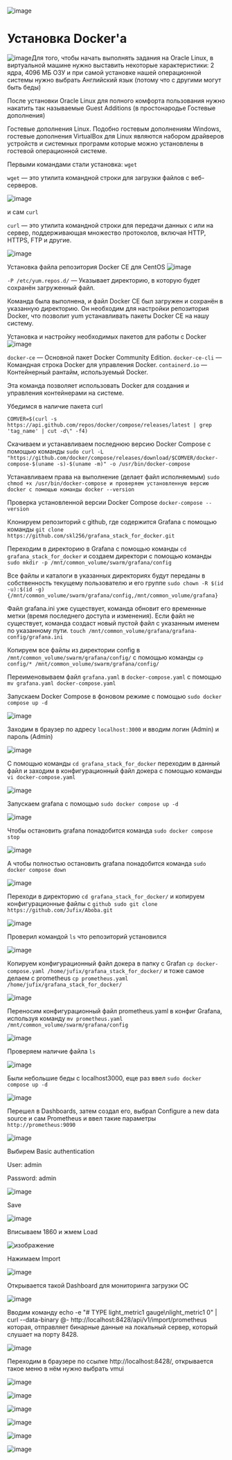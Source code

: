 ![image](https://github.com/user-attachments/assets/859bcf7f-14f7-4261-9655-359fd4f12b97)

# Установка Docker'a

![image](https://github.com/user-attachments/assets/37efc11f-1936-403a-a721-f6bc8026d81e)Для того, чтобы начать выполнять задания на Oracle Linux, в виртуальной машине нужно выставить некоторые характеристики: 
2 ядра, 4096 МБ ОЗУ и при самой установке нашей операционной системы нужно выбрать Английский язык (потому что с другими могут быть беды)

После установки Oracle Linux для полного комфорта пользования нужно накатить так называемые Guest Additions (в простонародье Гостевые дополнения)

Гостевые дополнения Linux. Подобно гостевым дополнениям Windows, гостевые дополнения VirtualBox для Linux являются набором драйверов устройств и системных программ которые можно установлены в гостевой операционной системе.

Первыми командами стали установка: `wget`

`wget` — это утилита командной строки для загрузки файлов с веб-серверов.

![image](https://github.com/user-attachments/assets/ca80e968-5de1-4309-96f4-726c7dcc8915)

и сам `curl`

`curl` — это утилита командной строки для передачи данных с или на сервер, поддерживающая множество протоколов, включая HTTP, HTTPS, FTP и другие.

![image](https://github.com/user-attachments/assets/bdd182fb-d4f2-4c59-ae4c-fe30fb48b854)

Установка файла репозитория Docker CE для CentOS
![image](https://github.com/user-attachments/assets/b4f66934-8a89-4d90-831e-9fd762242c31)

`-P /etc/yum.repos.d/` — Указывает директорию, в которую будет сохранён загруженный файл.

Команда была выполнена, и файл Docker CE был загружен и сохранён в указанную директорию. Он необходим для настройки репозитория Docker, что позволит yum устанавливать пакеты Docker CE на нашу систему.

Установка и настройку необходимых пакетов для работы с Docker
![image](https://github.com/user-attachments/assets/50b88a16-3f28-48cf-8010-ebdf160ce6d1)

`docker-ce` — Основной пакет Docker Community Edition. `docker-ce-cli` — Командная строка Docker для управления Docker. `containerd.io` — Контейнерный рантайм, используемый Docker.

Эта команда позволяет использовать Docker для создания и управления контейнерами на системе.

Убедимся в наличие пакета curl

`COMVER=$(curl -s https://api.github.com/repos/docker/compose/releases/latest | grep 'tag_name' | cut -d\" -f4)`

Скачиваем и устанавливаем последнюю версию Docker Compose с помощью команды 
`sudo curl -L "https://github.com/docker/compose/releases/download/$COMVER/docker-compose-$(uname -s)-$(uname -m)" -o /usr/bin/docker-compose`

Устанавливаем права на выполнение (делает файл исполняемым) 
`sudo chmod +x /usr/bin/docker-compose и проверяем установленную версию docker c помощью команды docker --version`

Проверка установленной версии Docker Compose
`docker-compose --version`

Клонируем репозиторий с github, где содержится Grafana с помощью команды 
`git clone https://github.com/skl256/grafana_stack_for_docker.git`

Переходим в директорию в Grafana с помощью команды `cd grafana_stack_for_docker`
и создаем директори с помощью команды `sudo mkdir -p /mnt/common_volume/swarm/grafana/config`

Все файлы и каталоги в указанных директориях будут переданы в собственность текущему пользователю и его группе
`sudo chown -R $(id -u):$(id -g) {/mnt/common_volume/swarm/grafana/config,/mnt/common_volume/grafana}`

Файл grafana.ini уже существует, команда обновит его временные метки (время последнего доступа и изменения). Если файл не существует, команда создаст новый пустой файл с указанным именем по указанному пути.
`touch /mnt/common_volume/grafana/grafana-config/grafana.ini`

Копируем все файлы из директории config в `/mnt/common_volume/swarm/grafana/config/` c помощью команды `cp config/* /mnt/common_volume/swarm/grafana/config/`

Переименовываем файл `grafana.yaml` в `docker-compose.yaml` с помощью `mv grafana.yaml docker-compose.yaml`

Запускаем Docker Compose в фоновом режиме с помощью `sudo docker compose up -d`

![image](https://github.com/user-attachments/assets/87fc6075-709c-4f5b-a781-7389310c7732)

Заходим в браузер по адресу `localhost:3000` и вводим логин (Admin) и пароль (Admin)

![image](https://github.com/user-attachments/assets/ad6f761c-5b60-4c2b-a876-db7b296c7855)

С помощью команды `cd grafana_stack_for_docker` переходим в данный файл и заходим в конфигурационный файл докера с помощью команды `vi docker-compose.yaml`

![image](https://github.com/user-attachments/assets/94d267e4-6e0d-4920-93cf-c485abd9160d)

Запускаем grafana с помощью `sudo docker compose up -d`

![image](https://github.com/user-attachments/assets/e0916bad-4890-4964-a45e-e10e02f9beff)

Чтобы остановить grafana понадобится команда `sudo docker compose stop`

![image](https://github.com/user-attachments/assets/1b245bbc-9f4e-4031-9ba2-8481bc312ebb)

А чтобы полностью остановить grafana понадобится команда `sudo docker compose down`

![image](https://github.com/user-attachments/assets/d594e222-d05c-4b0d-89a2-c3c655b83071)

Переходи в директорию `cd grafana_stack_for_docker/` и копируем конфигурационные файлы с `github sudo git clone https://github.com/Jufix/Aboba.git` 

![image](https://github.com/user-attachments/assets/53b95e9d-07bb-4a05-8038-0c8bf402f5ae)

Проверил командой `ls` что репозиторий установился

![image](https://github.com/user-attachments/assets/25573ab6-df55-4cfc-a176-b88668780d4b)

Копируем конфигурационный файл докера в папку с Grafan `cp docker-compose.yaml /home/jufix/grafana_stack_for_docker/` и тоже самое делаем с prometheus `cp prometheus.yaml /home/jufix/grafana_stack_for_docker/`

![image](https://github.com/user-attachments/assets/28e821f2-0049-4148-8a98-37eb50923616)

Переносим конфигурационный файл prometheus.yaml в конфиг Grafana, используя команду `mv prometheus.yaml /mnt/common_volume/swarm/grafana/config`

![image](https://github.com/user-attachments/assets/e3470469-273f-49c2-aed3-cc2bad4436c9)

Проверяем наличие файла `ls`

![image](https://github.com/user-attachments/assets/7da13f0f-385c-45c5-8c7a-40a874217525)

Были небольшие беды с localhost3000, еще раз ввел `sudo docker compose up -d`

![image](https://github.com/user-attachments/assets/07f4dec4-4605-411b-a274-266012a435c6)

Перешел в Dashboards, затем создал его, выбрал Configure a new data source и сам Prometheus и ввел такие параметры `http://prometheus:9090`

![image](https://github.com/user-attachments/assets/9b4aa78e-e5b3-4ceb-9206-9400a807f891)

Выбирем Basic authentication

User: admin

Password: admin

![image](https://github.com/user-attachments/assets/8fde00bc-7182-40e4-8a2f-db645c96993f)

Save

![image](https://github.com/user-attachments/assets/ebdaaf89-e29d-4470-bf78-4fff74cec0de)

Вписываем 1860 и жмем Load

![изображение](https://github.com/user-attachments/assets/ede8ed91-e0fb-4097-8206-95086fd1e9d3)

Нажимаем Import

![image](https://github.com/user-attachments/assets/0a7b1fd8-2ba4-42ad-aed7-b15c2dc46e9a)

Открывается такой Dashboard для мониторинга загрузки ОС

![image](https://github.com/user-attachments/assets/71d0f228-c899-40f2-85d3-7e45df1da47a)

Вводим команду echo -e "# TYPE light_metric1 gauge\nlight_metric1 0" | curl --data-binary @- http://localhost:8428/api/v1/import/prometheus которая, отправляет бинарные данные на локальный сервер, который слушает на порту 8428.

![image](https://github.com/user-attachments/assets/0180f155-9c4e-42ce-bd75-839f5d38c370)

Переходим в браузере по ссылке http://localhost:8428/, открывается такое меню в нём нужно выбрать vmui

![image](https://github.com/user-attachments/assets/c43b53c5-34e2-4fb3-92fe-2cfec471bc19)

![image](https://github.com/user-attachments/assets/86b052b5-8927-491f-a52c-a79adad408a5)

![image](https://github.com/user-attachments/assets/8677b740-a90a-4e50-9146-32176ef7866b)

![image](https://github.com/user-attachments/assets/4a1b05e8-15f7-4b41-91d9-252f78e00b8d)

![image](https://github.com/user-attachments/assets/0f1936b2-732e-4421-992d-2017fd770709)

![image](https://github.com/user-attachments/assets/21119a28-e827-40a3-bf25-e63429c96339)









